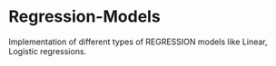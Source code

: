 # Regression-Models
Implementation of different types of REGRESSION models like Linear, Logistic regressions.
